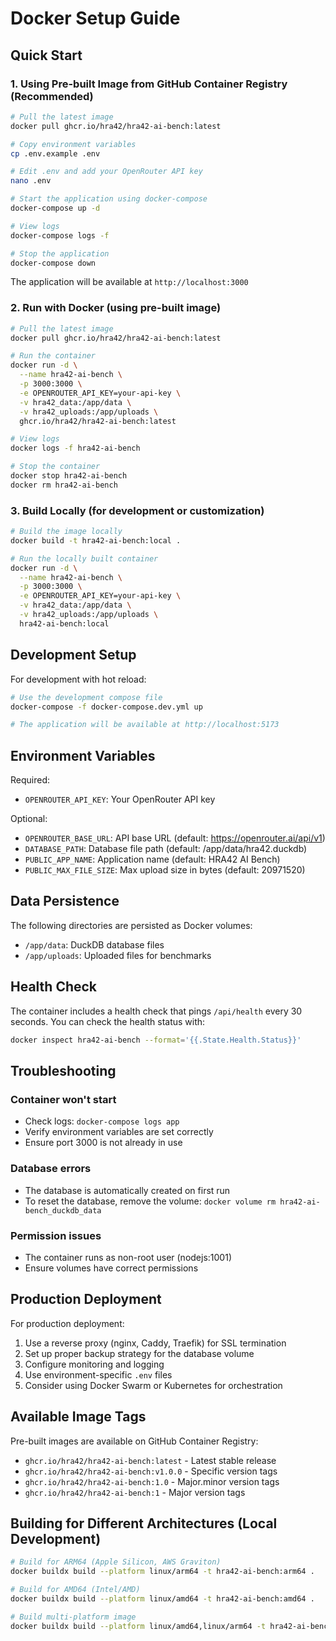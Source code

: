 # Docker Setup Guide

## Quick Start

### 1. Using Pre-built Image from GitHub Container Registry (Recommended)

```bash
# Pull the latest image
docker pull ghcr.io/hra42/hra42-ai-bench:latest

# Copy environment variables
cp .env.example .env

# Edit .env and add your OpenRouter API key
nano .env

# Start the application using docker-compose
docker-compose up -d

# View logs
docker-compose logs -f

# Stop the application
docker-compose down
```

The application will be available at `http://localhost:3000`

### 2. Run with Docker (using pre-built image)

```bash
# Pull the latest image
docker pull ghcr.io/hra42/hra42-ai-bench:latest

# Run the container
docker run -d \
  --name hra42-ai-bench \
  -p 3000:3000 \
  -e OPENROUTER_API_KEY=your-api-key \
  -v hra42_data:/app/data \
  -v hra42_uploads:/app/uploads \
  ghcr.io/hra42/hra42-ai-bench:latest

# View logs
docker logs -f hra42-ai-bench

# Stop the container
docker stop hra42-ai-bench
docker rm hra42-ai-bench
```

### 3. Build Locally (for development or customization)

```bash
# Build the image locally
docker build -t hra42-ai-bench:local .

# Run the locally built container
docker run -d \
  --name hra42-ai-bench \
  -p 3000:3000 \
  -e OPENROUTER_API_KEY=your-api-key \
  -v hra42_data:/app/data \
  -v hra42_uploads:/app/uploads \
  hra42-ai-bench:local
```

## Development Setup

For development with hot reload:

```bash
# Use the development compose file
docker-compose -f docker-compose.dev.yml up

# The application will be available at http://localhost:5173
```

## Environment Variables

Required:

- `OPENROUTER_API_KEY`: Your OpenRouter API key

Optional:

- `OPENROUTER_BASE_URL`: API base URL (default: https://openrouter.ai/api/v1)
- `DATABASE_PATH`: Database file path (default: /app/data/hra42.duckdb)
- `PUBLIC_APP_NAME`: Application name (default: HRA42 AI Bench)
- `PUBLIC_MAX_FILE_SIZE`: Max upload size in bytes (default: 20971520)

## Data Persistence

The following directories are persisted as Docker volumes:

- `/app/data`: DuckDB database files
- `/app/uploads`: Uploaded files for benchmarks

## Health Check

The container includes a health check that pings `/api/health` every 30 seconds. You can check the health status with:

```bash
docker inspect hra42-ai-bench --format='{{.State.Health.Status}}'
```

## Troubleshooting

### Container won't start

- Check logs: `docker-compose logs app`
- Verify environment variables are set correctly
- Ensure port 3000 is not already in use

### Database errors

- The database is automatically created on first run
- To reset the database, remove the volume: `docker volume rm hra42-ai-bench_duckdb_data`

### Permission issues

- The container runs as non-root user (nodejs:1001)
- Ensure volumes have correct permissions

## Production Deployment

For production deployment:

1. Use a reverse proxy (nginx, Caddy, Traefik) for SSL termination
2. Set up proper backup strategy for the database volume
3. Configure monitoring and logging
4. Use environment-specific `.env` files
5. Consider using Docker Swarm or Kubernetes for orchestration

## Available Image Tags

Pre-built images are available on GitHub Container Registry:

- `ghcr.io/hra42/hra42-ai-bench:latest` - Latest stable release
- `ghcr.io/hra42/hra42-ai-bench:v1.0.0` - Specific version tags
- `ghcr.io/hra42/hra42-ai-bench:1.0` - Major.minor version tags
- `ghcr.io/hra42/hra42-ai-bench:1` - Major version tags

## Building for Different Architectures (Local Development)

```bash
# Build for ARM64 (Apple Silicon, AWS Graviton)
docker buildx build --platform linux/arm64 -t hra42-ai-bench:arm64 .

# Build for AMD64 (Intel/AMD)
docker buildx build --platform linux/amd64 -t hra42-ai-bench:amd64 .

# Build multi-platform image
docker buildx build --platform linux/amd64,linux/arm64 -t hra42-ai-bench:latest .
```
